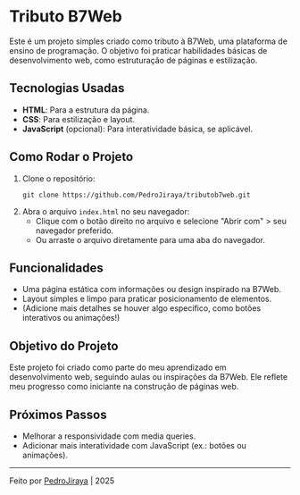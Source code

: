 # Tributo B7Web

Este é um projeto simples criado como tributo à B7Web, uma plataforma de ensino de programação. O objetivo foi praticar habilidades básicas de desenvolvimento web, como estruturação de páginas e estilização.

## Tecnologias Usadas
- **HTML**: Para a estrutura da página.
- **CSS**: Para estilização e layout.
- **JavaScript** (opcional): Para interatividade básica, se aplicável.

## Como Rodar o Projeto
1. Clone o repositório:
   ```
   git clone https://github.com/PedroJiraya/tributob7web.git
   ```
2. Abra o arquivo `index.html` no seu navegador:
   - Clique com o botão direito no arquivo e selecione "Abrir com" > seu navegador preferido.
   - Ou arraste o arquivo diretamente para uma aba do navegador.

## Funcionalidades
- Uma página estática com informações ou design inspirado na B7Web.
- Layout simples e limpo para praticar posicionamento de elementos.
- (Adicione mais detalhes se houver algo específico, como botões interativos ou animações!)

## Objetivo do Projeto
Este projeto foi criado como parte do meu aprendizado em desenvolvimento web, seguindo aulas ou inspirações da B7Web. Ele reflete meu progresso como iniciante na construção de páginas web.

## Próximos Passos
- Melhorar a responsividade com media queries.
- Adicionar mais interatividade com JavaScript (ex.: botões ou animações).

---

Feito por [PedroJiraya](https://github.com/PedroJiraya) | 2025
